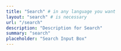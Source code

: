 ```yaml
---
title: "Search" # in any language you want
layout: "search" # is necessary
url: "/search"
description: "Description for Search"
summary: "search"
placeholder: "Search Input Box"
---
```


